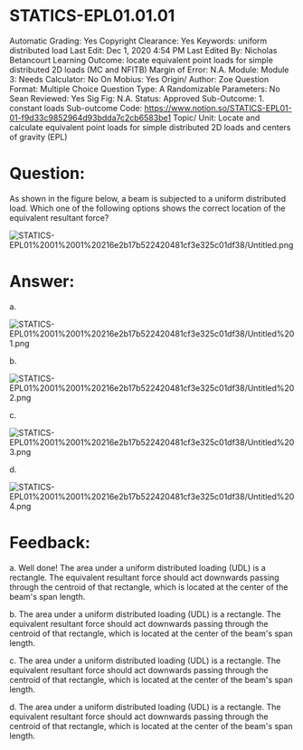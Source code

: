 # STATICS-EPL01.01.01

Automatic Grading: Yes
Copyright Clearance: Yes
Keywords: uniform distributed load
Last Edit: Dec 1, 2020 4:54 PM
Last Edited By: Nicholas Betancourt
Learning Outcome: locate equivalent point loads for simple distributed 2D loads (MC and NFITB)
Margin of Error: N.A.
Module: Module 3:
Needs Calculator: No
On Mobius: Yes
Origin/ Author: Zoe
Question Format: Multiple Choice
Question Type: A
Randomizable Parameters: No
Sean Reviewed: Yes
Sig Fig: N.A.
Status: Approved
Sub-Outcome: 1. constant loads
Sub-outcome Code: https://www.notion.so/STATICS-EPL01-01-f9d33c9852964d93bdda7c2cb6583be1
Topic/ Unit: Locate and calculate equivalent point loads for simple distributed 2D loads and centers of gravity (EPL)

# Question:

As shown in the figure below, a beam is subjected to a uniform distributed load. Which one of the following options shows the correct location of the equivalent resultant force?

![STATICS-EPL01%2001%2001%20216e2b17b522420481cf3e325c01df38/Untitled.png](STATICS-EPL01%2001%2001%20216e2b17b522420481cf3e325c01df38/Untitled.png)

# Answer:

a. 

![STATICS-EPL01%2001%2001%20216e2b17b522420481cf3e325c01df38/Untitled%201.png](STATICS-EPL01%2001%2001%20216e2b17b522420481cf3e325c01df38/Untitled%201.png)

b. 

![STATICS-EPL01%2001%2001%20216e2b17b522420481cf3e325c01df38/Untitled%202.png](STATICS-EPL01%2001%2001%20216e2b17b522420481cf3e325c01df38/Untitled%202.png)

c. 

![STATICS-EPL01%2001%2001%20216e2b17b522420481cf3e325c01df38/Untitled%203.png](STATICS-EPL01%2001%2001%20216e2b17b522420481cf3e325c01df38/Untitled%203.png)

d. 

![STATICS-EPL01%2001%2001%20216e2b17b522420481cf3e325c01df38/Untitled%204.png](STATICS-EPL01%2001%2001%20216e2b17b522420481cf3e325c01df38/Untitled%204.png)

# Feedback:

a. Well done! The area under a uniform distributed loading (UDL) is a rectangle. The equivalent resultant force should act downwards passing through the centroid of that rectangle, which is located at the center of the beam's span length. 

b. The area under a uniform distributed loading (UDL) is a rectangle. The equivalent resultant force should act downwards passing through the centroid of that rectangle, which is located at the center of the beam's span length. 

c. The area under a uniform distributed loading (UDL) is a rectangle. The equivalent resultant force should act downwards passing through the centroid of that rectangle, which is located at the center of the beam's span length. 

d. The area under a uniform distributed loading (UDL) is a rectangle. The equivalent resultant force should act downwards passing through the centroid of that rectangle, which is located at the center of the beam's span length.